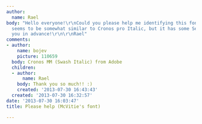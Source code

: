 ```yaml
---
author:
  name: Rael
body: "Hello everyone!\r\nCould you please help me identifying this font? \r\n[img:sites/default/files/old-images/mcvities_IT-01_6177.jpg]\r\nIt
  seems to be somewhat similar to Cronos pro Italic, but it has some Serif features.\r\nThank
  you in advance!\r\n\r\nRael"
comments:
- author:
    name: bojev
    picture: 110659
  body: Cronos MM (Swash Italic) from Adobe
  children:
  - author:
      name: Rael
    body: Thank you so much!! :)
    created: '2013-07-30 16:43:43'
  created: '2013-07-30 16:32:57'
date: '2013-07-30 16:03:47'
title: Please help (McVitie's font)

---
```

